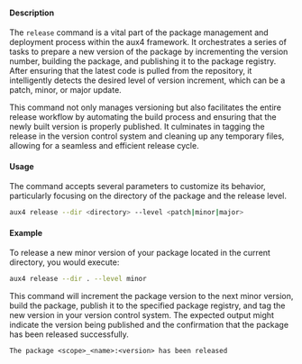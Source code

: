 #### Description

The `release` command is a vital part of the package management and deployment process within the aux4 framework. It orchestrates a series of tasks to prepare a new version of the package by incrementing the version number, building the package, and publishing it to the package registry. After ensuring that the latest code is pulled from the repository, it intelligently detects the desired level of version increment, which can be a patch, minor, or major update.

This command not only manages versioning but also facilitates the entire release workflow by automating the build process and ensuring that the newly built version is properly published. It culminates in tagging the release in the version control system and cleaning up any temporary files, allowing for a seamless and efficient release cycle.

#### Usage

The command accepts several parameters to customize its behavior, particularly focusing on the directory of the package and the release level.

```bash
aux4 release --dir <directory> --level <patch|minor|major>
```

#### Example

To release a new minor version of your package located in the current directory, you would execute:

```bash
aux4 release --dir . --level minor
```

This command will increment the package version to the next minor version, build the package, publish it to the specified package registry, and tag the new version in your version control system. The expected output might indicate the version being published and the confirmation that the package has been released successfully.

```
The package <scope>_<name>:<version> has been released
```